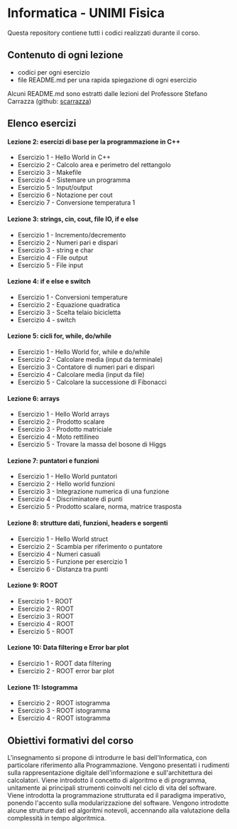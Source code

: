 # Informatica - UNIMI Fisica

Questa repository contiene tutti i codici realizzati durante il corso.

## Contenuto di ogni lezione
* codici per ogni esercizio
* file README.md per una rapida spiegazione di ogni esercizio

Alcuni README.md sono estratti dalle lezioni del Professore Stefano Carrazza (github: [scarrazza](https://github.com/scarrazza))

## Elenco esercizi
#### Lezione 2: esercizi di base per la programmazione in C++
* Esercizio 1 - Hello World in C++
* Esercizio 2 - Calcolo area e perimetro del rettangolo
* Esercizio 3 - Makefile
* Esercizio 4 - Sistemare un programma
* Esercizio 5 - Input/output
* Esercizio 6 - Notazione per cout
* Esercizio 7 - Conversione temperatura 1
#### Lezione 3: strings, cin, cout, file IO, if e else
* Esercizio 1 - Incremento/decremento
* Esercizio 2 - Numeri pari e dispari
* Esercizio 3 - string e char
* Esercizio 4 - File output
* Esercizio 5 - File input
#### Lezione 4: if e else e switch
* Esercizio 1 - Conversioni temperature
* Esercizio 2 - Equazione quadratica
* Esercizio 3 - Scelta telaio bicicletta
* Esercizio 4 - switch
#### Lezione 5: cicli for, while, do/while
* Esercizio 1 - Hello World for, while e do/while
* Esercizio 2 - Calcolare media (input da terminale)
* Esercizio 3 - Contatore di numeri pari e dispari
* Esercizio 4 - Calcolare media (input da file)
* Esercizio 5 - Calcolare la successione di Fibonacci
#### Lezione 6: arrays
* Esercizio 1 - Hello World arrays
* Esercizio 2 - Prodotto scalare
* Esercizio 3 - Prodotto matriciale
* Esercizio 4 - Moto rettilineo
* Esercizio 5 - Trovare la massa del bosone di Higgs
#### Lezione 7: puntatori e funzioni
* Esercizio 1 - Hello World puntatori
* Esercizio 2 - Hello world funzioni
* Esercizio 3 - Integrazione numerica di una funzione
* Esercizio 4 - Discriminatore di punti
* Esercizio 5 - Prodotto scalare, norma, matrice trasposta
#### Lezione 8: strutture dati, funzioni, headers e sorgenti
* Esercizio 1 - Hello World struct
* Esercizio 2 - Scambia per riferimento o puntatore
* Esercizio 4 - Numeri casuali
* Esercizio 5 - Funzione per esercizio 1
* Esercizio 6 - Distanza tra punti
#### Lezione 9: ROOT
* Esercizio 1 - ROOT
* Esercizio 2 - ROOT
* Esercizio 3 - ROOT
* Esercizio 4 - ROOT
* Esercizio 5 - ROOT
#### Lezione 10: Data filtering e Error bar plot
* Esercizio 1 - ROOT data filtering
* Esercizio 2 - ROOT error bar plot
#### Lezione 11: Istogramma
* Esercizio 2 - ROOT istogramma
* Esercizio 3 - ROOT istogramma
* Esercizio 4 - ROOT istogramma

## Obiettivi formativi del corso
L'insegnamento si propone di introdurre le basi dell'Informatica, con particolare riferimento alla Programmazione. Vengono presentati i rudimenti sulla rappresentazione digitale dell'informazione e sull'architettura dei calcolatori. Viene introdotto il concetto di algoritmo e di programma, unitamente ai principali strumenti coinvolti nel ciclo di vita del software. Viene introdotta la programmazione strutturata ed il paradigma imperativo, ponendo l'accento sulla modularizzazione del software. Vengono introdotte alcune strutture dati ed algoritmi notevoli, accennando alla valutazione della complessità in tempo algoritmica.